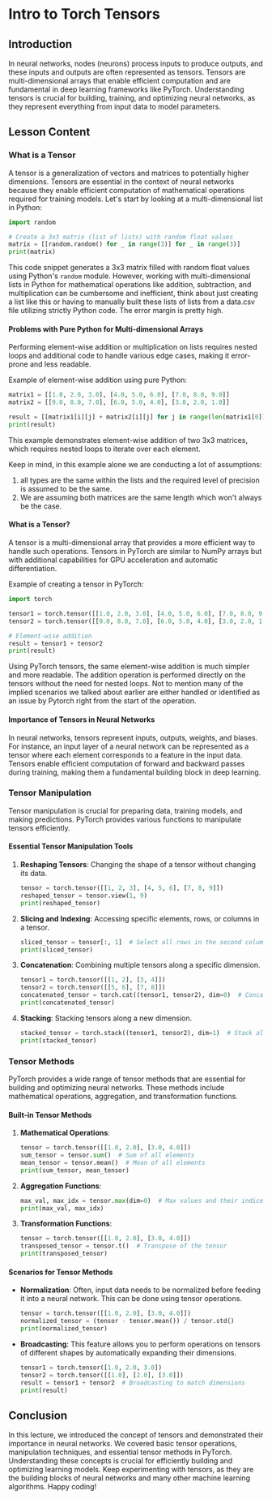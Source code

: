 # Intro to Torch Tensors

## Introduction

In neural networks, nodes (neurons) process inputs to produce outputs, and these inputs and outputs are often represented as tensors. Tensors are multi-dimensional arrays that enable efficient computation and are fundamental in deep learning frameworks like PyTorch. Understanding tensors is crucial for building, training, and optimizing neural networks, as they represent everything from input data to model parameters.

## Lesson Content

### What is a Tensor

A tensor is a generalization of vectors and matrices to potentially higher dimensions. Tensors are essential in the context of neural networks because they enable efficient computation of mathematical operations required for training models. Let's start by looking at a multi-dimensional list in Python:

```python
import random

# Create a 3x3 matrix (list of lists) with random float values
matrix = [[random.random() for _ in range(3)] for _ in range(3)]
print(matrix)
```

This code snippet generates a 3x3 matrix filled with random float values using Python's `random` module. However, working with multi-dimensional lists in Python for mathematical operations like addition, subtraction, and multiplication can be cumbersome and inefficient, think about just creating a list like this or having to manually built these lists of lists from a data.csv file utilizing strictly Python code. The error margin is pretty high.

#### Problems with Pure Python for Multi-dimensional Arrays

Performing element-wise addition or multiplication on lists requires nested loops and additional code to handle various edge cases, making it error-prone and less readable.

Example of element-wise addition using pure Python:

```python
matrix1 = [[1.0, 2.0, 3.0], [4.0, 5.0, 6.0], [7.0, 8.0, 9.0]]
matrix2 = [[9.0, 8.0, 7.0], [6.0, 5.0, 4.0], [3.0, 2.0, 1.0]]

result = [[matrix1[i][j] + matrix2[i][j] for j in range(len(matrix1[0]))] for i in range(len(matrix1))]
print(result)
```

This example demonstrates element-wise addition of two 3x3 matrices, which requires nested loops to iterate over each element.

Keep in mind, in this example alone we are conducting a lot of assumptions:

1. all types are the same within the lists and the required level of precision is assumed to be the same.
2. We are assuming both matrices are the same length which won't always be the case.

#### What is a Tensor?

A tensor is a multi-dimensional array that provides a more efficient way to handle such operations. Tensors in PyTorch are similar to NumPy arrays but with additional capabilities for GPU acceleration and automatic differentiation.

Example of creating a tensor in PyTorch:

```python
import torch

tensor1 = torch.tensor([[1.0, 2.0, 3.0], [4.0, 5.0, 6.0], [7.0, 8.0, 9.0]])
tensor2 = torch.tensor([[9.0, 8.0, 7.0], [6.0, 5.0, 4.0], [3.0, 2.0, 1.0]])

# Element-wise addition
result = tensor1 + tensor2
print(result)
```

Using PyTorch tensors, the same element-wise addition is much simpler and more readable. The addition operation is performed directly on the tensors without the need for nested loops. Not to mention many of the implied scenarios we talked about earlier are either handled or identified as an issue by Pytorch right from the start of the operation.

#### Importance of Tensors in Neural Networks

In neural networks, tensors represent inputs, outputs, weights, and biases. For instance, an input layer of a neural network can be represented as a tensor where each element corresponds to a feature in the input data. Tensors enable efficient computation of forward and backward passes during training, making them a fundamental building block in deep learning.

### Tensor Manipulation

Tensor manipulation is crucial for preparing data, training models, and making predictions. PyTorch provides various functions to manipulate tensors efficiently.

#### Essential Tensor Manipulation Tools

1. **Reshaping Tensors**: Changing the shape of a tensor without changing its data.

    ```python
    tensor = torch.tensor([[1, 2, 3], [4, 5, 6], [7, 8, 9]])
    reshaped_tensor = tensor.view(1, 9)
    print(reshaped_tensor)
    ```

2. **Slicing and Indexing**: Accessing specific elements, rows, or columns in a tensor.

    ```python
    sliced_tensor = tensor[:, 1]  # Select all rows in the second column
    print(sliced_tensor)
    ```

3. **Concatenation**: Combining multiple tensors along a specific dimension.

    ```python
    tensor1 = torch.tensor([[1, 2], [3, 4]])
    tensor2 = torch.tensor([[5, 6], [7, 8]])
    concatenated_tensor = torch.cat((tensor1, tensor2), dim=0)  # Concatenate along rows
    print(concatenated_tensor)
    ```

4. **Stacking**: Stacking tensors along a new dimension.

    ```python
    stacked_tensor = torch.stack((tensor1, tensor2), dim=1)  # Stack along columns
    print(stacked_tensor)
    ```

### Tensor Methods

PyTorch provides a wide range of tensor methods that are essential for building and optimizing neural networks. These methods include mathematical operations, aggregation, and transformation functions.

#### Built-in Tensor Methods

1. **Mathematical Operations**:

    ```python
    tensor = torch.tensor([[1.0, 2.0], [3.0, 4.0]])
    sum_tensor = tensor.sum()  # Sum of all elements
    mean_tensor = tensor.mean()  # Mean of all elements
    print(sum_tensor, mean_tensor)
    ```

2. **Aggregation Functions**:

    ```python
    max_val, max_idx = tensor.max(dim=0)  # Max values and their indices along a dimension
    print(max_val, max_idx)
    ```

3. **Transformation Functions**:

    ```python
    tensor = torch.tensor([[1.0, 2.0], [3.0, 4.0]])
    transposed_tensor = tensor.t()  # Transpose of the tensor
    print(transposed_tensor)
    ```

#### Scenarios for Tensor Methods

- **Normalization**: Often, input data needs to be normalized before feeding it into a neural network. This can be done using tensor operations.

    ```python
    tensor = torch.tensor([[1.0, 2.0], [3.0, 4.0]])
    normalized_tensor = (tensor - tensor.mean()) / tensor.std()
    print(normalized_tensor)
    ```

- **Broadcasting**: This feature allows you to perform operations on tensors of different shapes by automatically expanding their dimensions.

    ```python
    tensor1 = torch.tensor([1.0, 2.0, 3.0])
    tensor2 = torch.tensor([[1.0], [2.0], [3.0]])
    result = tensor1 + tensor2  # Broadcasting to match dimensions
    print(result)
    ```

## Conclusion

In this lecture, we introduced the concept of tensors and demonstrated their importance in neural networks. We covered basic tensor operations, manipulation techniques, and essential tensor methods in PyTorch. Understanding these concepts is crucial for efficiently building and optimizing learning models. Keep experimenting with tensors, as they are the building blocks of neural networks and many other machine learning algorithms. Happy coding!
